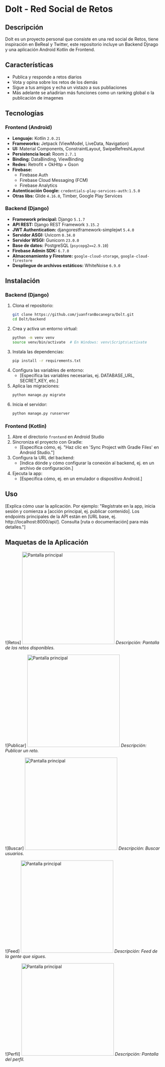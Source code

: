 # Dolt - Red Social de Retos

## Descripción

Dolt es un proyecto personal que consiste en una red social de Retos, tiene inspiración en BeReal y Twitter, 
este repositorio incluye un Backend Djnago y una aplicación Android Kotlin de Frontend.

## Características

- Publica y responde a retos diarios
- Vota y opina sobre los retos de los demás
- Sigue a tus amigos y echa un vistazo a sus publiaciones
- Más adelante se añadirían más funciones como un ranking global o la publicación de imagenes
  
## Tecnologías

### Frontend (Android)

- **Lenguaje:** Kotlin `2.0.21`
- **Frameworks:** Jetpack (ViewModel, LiveData, Navigation)
- **UI:** Material Components, ConstraintLayout, SwipeRefreshLayout
- **Persistencia local:** Room `2.7.1`  
- **Binding:** DataBinding, ViewBinding
- **Redes:** Retrofit + OkHttp + Gson
- **Firebase:**
  - Firebase Auth
  - Firebase Cloud Messaging (FCM)
  - Firebase Analytics
- **Autenticación Google:** `credentials-play-services-auth:1.5.0`
- **Otras libs:** Glide `4.16.0`, Timber, Google Play Services

### Backend (Django)

- **Framework principal:** Django `5.1.7`
- **API REST:** Django REST Framework `3.15.2`
- **JWT Authentication:** djangorestframework-simplejwt `5.4.0`
- **Servidor ASGI:** Uvicorn `0.34.0`
- **Servidor WSGI:** Gunicorn `23.0.0`
- **Base de datos:** PostgreSQL (`psycopg2==2.9.10`)
- **Firebase Admin SDK:** `6.7.0`
- **Almacenamiento y Firestore:** `google-cloud-storage`, `google-cloud-firestore`
- **Despliegue de archivos estáticos:** WhiteNoise `6.9.0`

## Instalación

### Backend (Django)
1. Clona el repositorio:
   ```bash
   git clone https://github.com/juanfranBocanegra/Dolt.git
   cd Dolt/backend
   ```
2. Crea y activa un entorno virtual:
   ```bash
   python -m venv venv
   source venv/bin/activate  # En Windows: venv\Scripts\activate
   ```
3. Instala las dependencias:
   ```bash
   pip install -r requirements.txt
   ```
4. Configura las variables de entorno:
   - [Especifica las variables necesarias, ej. DATABASE_URL, SECRET_KEY, etc.]
5. Aplica las migraciones:
   ```bash
   python manage.py migrate
   ```
6. Inicia el servidor:
   ```bash
   python manage.py runserver
   ```

### Frontend (Kotlin)
1. Abre el directorio `frontend` en Android Studio
2. Sincroniza el proyecto con Gradle:
   - [Especifica cómo, ej. "Haz clic en 'Sync Project with Gradle Files' en Android Studio."]
3. Configura la URL del backend:
   - [Indica dónde y cómo configurar la conexión al backend, ej. en un archivo de configuración.]
4. Ejecuta la app:
   - [Especifica cómo, ej. en un emulador o dispositivo Android.]

## Uso

[Explica cómo usar la aplicación. Por ejemplo: "Regístrate en la app, inicia sesión y comienza a [acción principal, ej. publicar contenido]. Los endpoints principales de la API están en [URL base, ej. http://localhost:8000/api/]. Consulta [ruta o documentación] para más detalles."]

## Maquetas de la Aplicación

![Retos]
<img src="assets/retos.jpeg" alt="Pantalla principal" width="300"/>
*Descripción: Pantalla de los retos disponibles.*

![Publicar]
<img src="assets/publicar.jpeg" alt="Pantalla principal" width="300"/>
*Descripción: Publicar un reto.*

![Buscar]
<img src="assets/buscar.jpeg" alt="Pantalla principal" width="300"/>
*Descripción: Buscar usuarios.*

![Feed]
<img src="assets/feed.jpeg" alt="Pantalla principal" width="300"/>
*Descripción: Feed de la gente que sigues.*

![Perfil]
<img src="assets/perfil.jpeg" alt="Pantalla principal" width="300"/>
*Descripción: Pantalla del perfil.*
